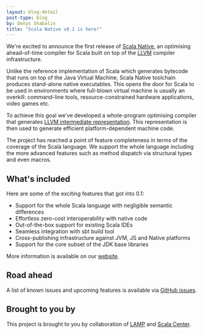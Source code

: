 ```yaml
---
layout: blog-detail
post-type: blog
by: Denys Shabalin
title: "Scala Native v0.1 is here!"
---
```


We're excited to announce the first release of
[Scala Native](https://www.scala-native.org), an optimising ahead-of-time
compiler for Scala built on top of the [LLVM](https://llvm.org) compiler
infrastructure.

Unlike the reference implementation of Scala which generates bytecode that
runs on top of the Java Virtual Machine, Scala Native toolchain produces
stand-alone native executables. This opens the door for Scala to be used in
environments where full-blown virtual machine is usually an overkill:
command-line tools, resource-constrained hardware applications, video games etc.

To achieve this goal we've developed a whole-program optimising compiler
that generates [LLVM intermediate representation](
https://llvm.org/docs/LangRef.html). This representation is then
used to generate efficient platform-dependent machine code.

The project has reached a point of feature completeness in terms of the
coverage of the Scala language. We support the whole language including
the more advanced features such as method dispatch via structural types and
even macros.

## What's included

Here are some of the exciting features that got into 0.1:

* Support for the whole Scala language with negligible semantic differences
* Effortless zero-cost interoperability with native code
* Out-of-the-box support for existing Scala IDEs
* Seamless integration with sbt build tool
* Cross-publishing infrastructure against JVM, JS and Native platforms
* Support for the core subset of the JDK base libraries

More information is available on our
[website](https://www.scala-native.org).

## Road ahead

A list of known issues and upcoming features is available via
[GitHub issues](https://github.com/scala-native/scala-native/issues).

## Brought to you by

This project is brought to you by collaboration of [LAMP](https://lamp.epfl.ch)
and [Scala Center](https://scala.epfl.ch).
